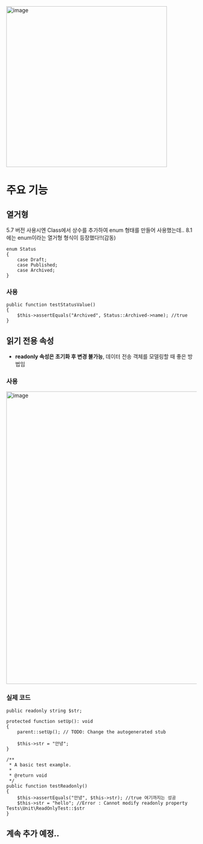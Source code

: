 <img width="425" alt="image" src="https://user-images.githubusercontent.com/14108487/168473743-561ee72f-9af3-45b5-a932-e9eaa1dc157b.png">


# 주요 기능

## 열거형
5.7 버전 사용시엔 Class에서 상수를 추가하여 enum 형태를 만들어 사용했는데.. 8.1에는 enum이라는 열거형 형식이 등장했다!!(감동)
```
enum Status
{
    case Draft;
    case Published;
    case Archived;
}
```
### 사용
```
public function testStatusValue()
{
    $this->assertEquals("Archived", Status::Archived->name); //true
}
```

## 읽기 전용 속성
- **readonly 속성은 초기화 후 변경 불가능**, 데이터 전송 객체를 모델링할 때 좋은 방법임

### 사용 
<img width="773" alt="image" src="https://user-images.githubusercontent.com/14108487/168474352-6c38d2ae-4408-47db-b639-9c237588c620.png">

### 실제 코드

```
public readonly string $str;

protected function setUp(): void
{
    parent::setUp(); // TODO: Change the autogenerated stub

    $this->str = "안녕";
}

/**
 * A basic test example.
 *
 * @return void
 */
public function testReadonly()
{
    $this->assertEquals("안녕", $this->str); //true 여기까지는 성공
    $this->str = "hello"; //Error : Cannot modify readonly property Tests\Unit\ReadOnlyTest::$str
}
```

## 계속 추가 예정..
